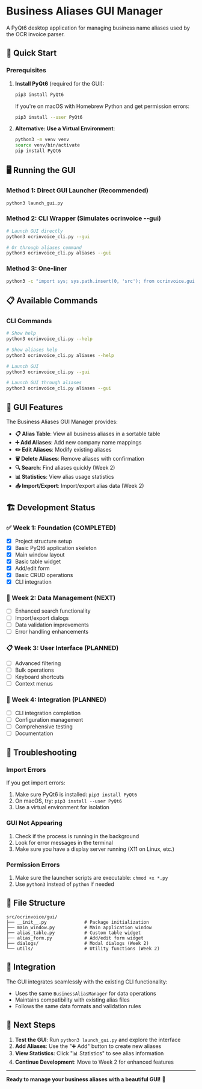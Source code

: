 # Business Aliases GUI Manager

A PyQt6 desktop application for managing business name aliases used by the OCR invoice parser.

## 🚀 Quick Start

### Prerequisites

1. **Install PyQt6** (required for the GUI):
   ```bash
   pip3 install PyQt6
   ```

   If you're on macOS with Homebrew Python and get permission errors:
   ```bash
   pip3 install --user PyQt6
   ```

2. **Alternative: Use a Virtual Environment**:
   ```bash
   python3 -m venv venv
   source venv/bin/activate
   pip install PyQt6
   ```

## 🖥️ Running the GUI

### Method 1: Direct GUI Launcher (Recommended)
```bash
python3 launch_gui.py
```

### Method 2: CLI Wrapper (Simulates ocrinvoice --gui)
```bash
# Launch GUI directly
python3 ocrinvoice_cli.py --gui

# Or through aliases command
python3 ocrinvoice_cli.py aliases --gui
```

### Method 3: One-liner
```bash
python3 -c "import sys; sys.path.insert(0, 'src'); from ocrinvoice.gui.main_window import main; main()"
```

## 📋 Available Commands

### CLI Commands
```bash
# Show help
python3 ocrinvoice_cli.py --help

# Show aliases help
python3 ocrinvoice_cli.py aliases --help

# Launch GUI
python3 ocrinvoice_cli.py --gui

# Launch GUI through aliases
python3 ocrinvoice_cli.py aliases --gui
```

## 🎯 GUI Features

The Business Aliases GUI Manager provides:

- **📋 Alias Table**: View all business aliases in a sortable table
- **➕ Add Aliases**: Add new company name mappings
- **✏️ Edit Aliases**: Modify existing aliases
- **🗑️ Delete Aliases**: Remove aliases with confirmation
- **🔍 Search**: Find aliases quickly (Week 2)
- **📊 Statistics**: View alias usage statistics
- **📥 Import/Export**: Import/export alias data (Week 2)

## 🏗️ Development Status

### ✅ Week 1: Foundation (COMPLETED)
- [x] Project structure setup
- [x] Basic PyQt6 application skeleton
- [x] Main window layout
- [x] Basic table widget
- [x] Add/edit form
- [x] Basic CRUD operations
- [x] CLI integration

### 🔄 Week 2: Data Management (NEXT)
- [ ] Enhanced search functionality
- [ ] Import/export dialogs
- [ ] Data validation improvements
- [ ] Error handling enhancements

### 📋 Week 3: User Interface (PLANNED)
- [ ] Advanced filtering
- [ ] Bulk operations
- [ ] Keyboard shortcuts
- [ ] Context menus

### 🎨 Week 4: Integration (PLANNED)
- [ ] CLI integration completion
- [ ] Configuration management
- [ ] Comprehensive testing
- [ ] Documentation

## 🐛 Troubleshooting

### Import Errors
If you get import errors:
1. Make sure PyQt6 is installed: `pip3 install PyQt6`
2. On macOS, try: `pip3 install --user PyQt6`
3. Use a virtual environment for isolation

### GUI Not Appearing
1. Check if the process is running in the background
2. Look for error messages in the terminal
3. Make sure you have a display server running (X11 on Linux, etc.)

### Permission Errors
1. Make sure the launcher scripts are executable: `chmod +x *.py`
2. Use `python3` instead of `python` if needed

## 📁 File Structure

```
src/ocrinvoice/gui/
├── __init__.py              # Package initialization
├── main_window.py           # Main application window
├── alias_table.py           # Custom table widget
├── alias_form.py            # Add/edit form widget
├── dialogs/                 # Modal dialogs (Week 2)
└── utils/                   # Utility functions (Week 2)
```

## 🔗 Integration

The GUI integrates seamlessly with the existing CLI functionality:
- Uses the same `BusinessAliasManager` for data operations
- Maintains compatibility with existing alias files
- Follows the same data formats and validation rules

## 📝 Next Steps

1. **Test the GUI**: Run `python3 launch_gui.py` and explore the interface
2. **Add Aliases**: Use the "➕ Add" button to create new aliases
3. **View Statistics**: Click "📊 Statistics" to see alias information
4. **Continue Development**: Move to Week 2 for enhanced features

---

**Ready to manage your business aliases with a beautiful GUI!** 🎉
